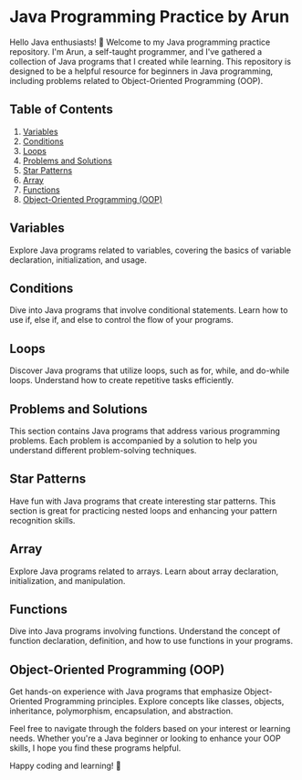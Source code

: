 # Java Programming Practice by Arun

Hello Java enthusiasts! 👋 Welcome to my Java programming practice repository. I'm Arun, a self-taught programmer, and I've gathered a collection of Java programs that I created while learning. This repository is designed to be a helpful resource for beginners in Java programming, including problems related to Object-Oriented Programming (OOP).

## Table of Contents

1. [Variables](#variables)
2. [Conditions](#conditions)
3. [Loops](#loops)
4. [Problems and Solutions](#problems-and-solutions)
5. [Star Patterns](#star-patterns)
6. [Array](#array)
7. [Functions](#functions)
8. [Object-Oriented Programming (OOP)](#object-oriented-programming-oop)

## Variables

Explore Java programs related to variables, covering the basics of variable declaration, initialization, and usage.

## Conditions

Dive into Java programs that involve conditional statements. Learn how to use if, else if, and else to control the flow of your programs.

## Loops

Discover Java programs that utilize loops, such as for, while, and do-while loops. Understand how to create repetitive tasks efficiently.

## Problems and Solutions

This section contains Java programs that address various programming problems. Each problem is accompanied by a solution to help you understand different problem-solving techniques.

## Star Patterns

Have fun with Java programs that create interesting star patterns. This section is great for practicing nested loops and enhancing your pattern recognition skills.

## Array

Explore Java programs related to arrays. Learn about array declaration, initialization, and manipulation.

## Functions

Dive into Java programs involving functions. Understand the concept of function declaration, definition, and how to use functions in your programs.

## Object-Oriented Programming (OOP)

Get hands-on experience with Java programs that emphasize Object-Oriented Programming principles. Explore concepts like classes, objects, inheritance, polymorphism, encapsulation, and abstraction.

Feel free to navigate through the folders based on your interest or learning needs. Whether you're a Java beginner or looking to enhance your OOP skills, I hope you find these programs helpful.

Happy coding and learning! 🚀
